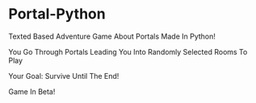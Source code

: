 # Portal-Python
Texted Based Adventure Game About Portals Made In Python!

You Go Through Portals Leading You Into Randomly Selected Rooms To Play

Your Goal: Survive Until The End!


Game In Beta!
